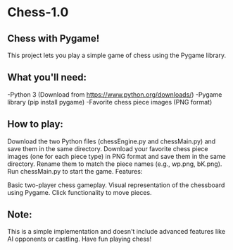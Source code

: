 # Chess-1.0
## Chess with Pygame!
This project lets you play a simple game of chess using the Pygame library.

## What you'll need:

-Python 3 (Download from https://www.python.org/downloads/)
-Pygame library (pip install pygame)
-Favorite chess piece images (PNG format)
## How to play:

Download the two Python files (chessEngine.py and chessMain.py) and save them in the same directory.
Download your favorite chess piece images (one for each piece type) in PNG format and save them in the same directory. Rename them to match the piece names (e.g., wp.png, bK.png).
Run chessMain.py to start the game.
Features:

Basic two-player chess gameplay.
Visual representation of the chessboard using Pygame.
Click functionality to move pieces. 
## Note:

This is a simple implementation and doesn't include advanced features like AI opponents or castling.
Have fun playing chess!
